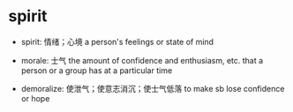 # spirit

- spirit: 情绪；心境 a person's feelings or state of mind

- morale: 士气 the amount of confidence and enthusiasm, etc. that a person or a group has at a particular time
- demoralize: 使泄气；使意志消沉；使士气低落 to make sb lose confidence or hope
